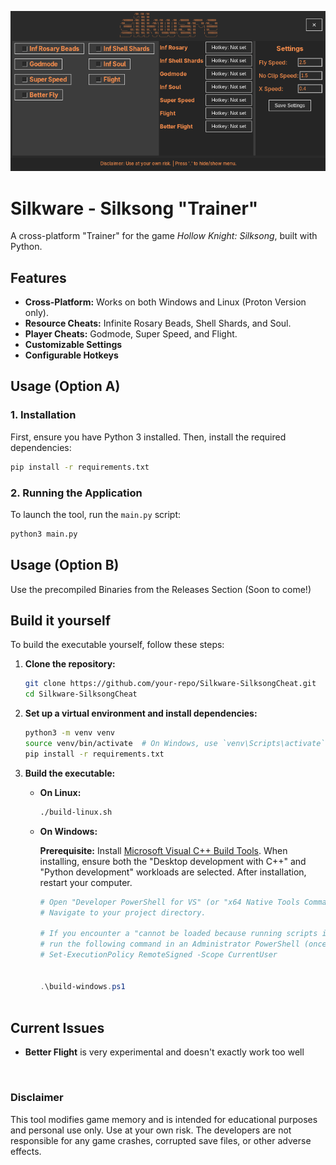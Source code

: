 
![GUI Screenshot](assets/GUI.png)

# Silkware - Silksong "Trainer"

A cross-platform "Trainer" for the game *Hollow Knight: Silksong*, built with Python.

## Features

- **Cross-Platform:** Works on both Windows and Linux (Proton Version only).
- **Resource Cheats:** Infinite Rosary Beads, Shell Shards, and Soul.
- **Player Cheats:** Godmode, Super Speed, and Flight.
- **Customizable Settings** 
- **Configurable Hotkeys** 

## Usage (Option A)

### 1. Installation

First, ensure you have Python 3 installed. Then, install the required dependencies:

```sh
pip install -r requirements.txt
```

### 2. Running the Application

To launch the tool, run the `main.py` script:

```sh
python3 main.py
```

## Usage (Option B)


Use the precompiled Binaries from the Releases Section (Soon to come!)

## Build it yourself

To build the executable yourself, follow these steps:

1.  **Clone the repository:**

    ```sh
    git clone https://github.com/your-repo/Silkware-SilksongCheat.git
    cd Silkware-SilksongCheat
    ```

2.  **Set up a virtual environment and install dependencies:**

    ```sh
    python3 -m venv venv
    source venv/bin/activate  # On Windows, use `venv\Scripts\activate`
    pip install -r requirements.txt
    ```

3.  **Build the executable:**

    *   **On Linux:**

        ```sh
        ./build-linux.sh
        ```

    *   **On Windows:**

        **Prerequisite:** Install [Microsoft Visual C++ Build Tools](https://visualstudio.microsoft.com/visual-cpp-build-tools/). When installing, ensure both the "Desktop development with C++" and "Python development" workloads are selected. After installation, restart your computer.

        ```powershell
        # Open "Developer PowerShell for VS" (or "x64 Native Tools Command Prompt for VS") from your Start Menu.
        # Navigate to your project directory.

        # If you encounter a "cannot be loaded because running scripts is disabled on this system" error,
        # run the following command in an Administrator PowerShell (once per user):
        # Set-ExecutionPolicy RemoteSigned -Scope CurrentUser

        
        .\build-windows.ps1 
      
        ```

## Current Issues

- **Better Flight** is very experimental and doesn't exactly work too well

</br>

### Disclaimer

This tool modifies game memory and is intended for educational purposes and personal use only. Use at your own risk. The developers are not responsible for any game crashes, corrupted save files, or other adverse effects.